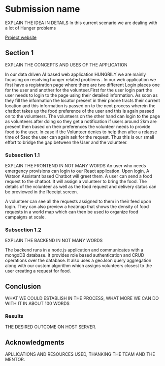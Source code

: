 # Submission name

EXPLAIN THE IDEA IN DETAILS
In this current scenario we are dealing with a lot of Hunger problems  

[Project website](https://sample-project.s3-web.us-east.cloud-object-storage.appdomain.cloud/)

## Section 1

EXPLAIN THE CONCEPTS AND USES OF THE APPLICATION

In our data driven AI based web application HUNGRILY we are mainly focusing on resolving hunger related problems . In our web application we first have a registration page where there are  two different Login places one for the user and another for the volunteer.First for the user login  part the user needs to login to the page using their detailed information. As soon as they fill the information the locator present in their phone tracts their current location and this information is passed on to the next process wherein the  chatbot takes up the food preference of the user and this is again passed on to the volunteers. 
The volunteers on the other hand can login to the page as volunteers after doing so they get a notification if users around 2km are present then based on their preferences  the volunteer  needs to provide food to the user. In case if the Volunteer denies to help then after a relapse time of 5sec the user can again ask for the request. Thus this is our small effort to bridge the gap between the User and the volunteer.

### Subsection 1.1

EXPLAIN THE FRONTEND IN NOT MANY WORDS
An user who needs emergency provisions can login to our React application. Upon login, A Watson Assistant based Chatbot will greet them.
A user can send a food request to the chatbot. It will assign a volunteer to bring the food. The details of the volunteer as well as 
the food request and delivery status can be previewed in the Receipt screen. 

A volunteer can see all the requests assigned to them in their feed upon login. They can also preview a heatmap that shows 
the density of food requests in a world map which can then be used to organize food campaigns at scale.

### Subsection 1.2

EXPLAIN THE BACKEND IN NOT MANY WORDS

The backend runs in a node.js application and communicates with a mongoDB database. It provides role based authentication and 
CRUD operations over the database. It also uses a geoJson query aggregation along with our custom algorithm which assigns volunteers
closest to the user creating a request for food.

## Conclusion

WHAT WE COULD ESTABLISH IN THE PROCESS, WHAT MORE WE CAN DO WITH IT IN ABOUT 100 WORDS

### Results

THE DESIRED OUTCOME ON HOST SERVER.

## Acknowledgments

APLLICATIONS AND RESOURCES USED, THANKING THE TEAM AND THE MENTOR.
